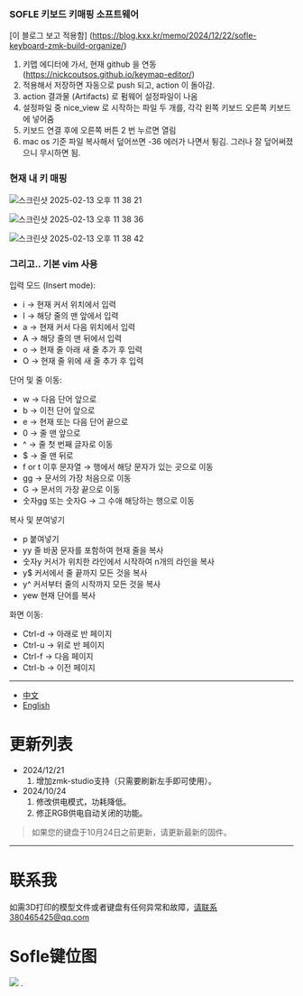 ### SOFLE 키보드 키매핑 소프트웨어

[이 블로그 보고 적용함] (https://blog.kxx.kr/memo/2024/12/22/sofle-keyboard-zmk-build-organize/)

1. 키맵 에디터에 가서, 현재 github 을 연동 (https://nickcoutsos.github.io/keymap-editor/)
2. 적용해서 저장하면 자동으로 push 되고, action 이 돌아감.
3. action 결과물 (Artifacts) 로 펌웨어 설정파일이 나옴
4. 설정파일 중 nice_view 로 시작하는 파일 두 개를, 각각 왼쪽 키보드 오른쪽 키보드에 넣어줌
5. 키보드 연결 후에 오른쪽 버튼 2 번 누르면 열림
6. mac os 기준 파일 복사해서 덮어쓰면 -36 에러가 나면서 튕김. 그러나 잘 덮어써졌으니 무시하면 됨.

### 현재 내 키 매핑
![스크린샷 2025-02-13 오후 11 38 21](https://github.com/user-attachments/assets/2002a6cf-c18e-4835-b0c9-0ee75f46c4c9)

![스크린샷 2025-02-13 오후 11 38 36](https://github.com/user-attachments/assets/aac5bb8d-3ebd-4800-9f50-3a53cce71999)

![스크린샷 2025-02-13 오후 11 38 42](https://github.com/user-attachments/assets/9ac787b3-71a6-410c-9fd3-050e8cc7078c)

### 그리고.. 기본 vim 사용
입력 모드 (Insert mode):
-	i → 현재 커서 위치에서 입력
-	I → 해당 줄의 맨 앞에서 입력
-	a → 현재 커서 다음 위치에서 입력
-	A → 해당 줄의 맨 뒤에서 입력
-	o → 현재 줄 아래 새 줄 추가 후 입력
-	O → 현재 줄 위에 새 줄 추가 후 입력

단어 및 줄 이동:
- w → 다음 단어 앞으로
- b → 이전 단어 앞으로
- e → 현재 또는 다음 단어 끝으로
- 0 → 줄 맨 앞으로
- ^ → 줄 첫 번째 글자로 이동
- $ → 줄 맨 뒤로
- f or t 이후 문자열 → 행에서 해당 문자가 있는 곳으로 이동
- gg → 문서의 가장 처음으로 이동
- G → 문서의 가장 끝으로 이동
- 숫자gg 또는 숫자G → 그 수애 해당하는 행으로 이동 

복사 및 분여넣기
- p 붙여넣기
- yy 줄 바꿈 문자를 포함하여 현재 줄을 복사
- 숫자y 커서가 위치한 라인에서 시작하여 n개의 라인을 복사
- y$ 커서에서 줄 끝까지 모든 것을 복사
- y^ 커서부터 줄의 시작까지 모든 것을 복사
- yew 현재 단어를 복사


화면 이동:
- Ctrl-d → 아래로 반 페이지
- Ctrl-u → 위로 반 페이지
- Ctrl-f → 다음 페이지
- Ctrl-b → 이전 페이지


-----
- [中文](README.md)
- [English](README_EN.md)

# 更新列表

- 2024/12/21
  1. 增加zmk-studio支持（只需要刷新左手即可使用）。
- 2024/10/24
  1. 修改供电模式，功耗降低。
  2. 修正RGB供电自动关闭的功能。

> 如果您的键盘于10月24日之前更新，请更新最新的固件。
> 
---
# 联系我

如需3D打印的模型文件或者键盘有任何异常和故障，请联系380465425@qq.com

# Sofle键位图

<img src="keymap-drawer/sofle.svg" >
.
